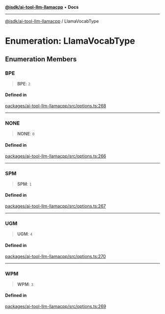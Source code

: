 [**@isdk/ai-tool-llm-llamacpp**](../README.md) • **Docs**

***

[@isdk/ai-tool-llm-llamacpp](../globals.md) / LlamaVocabType

# Enumeration: LlamaVocabType

## Enumeration Members

### BPE

> **BPE**: `2`

#### Defined in

[packages/ai-tool-llm-llamacpp/src/options.ts:268](https://github.com/isdk/ai-tool-llm-llamacpp.js/blob/4a295abe49bf283a8ebce2bd5c5b428e7aeec859/src/options.ts#L268)

***

### NONE

> **NONE**: `0`

#### Defined in

[packages/ai-tool-llm-llamacpp/src/options.ts:266](https://github.com/isdk/ai-tool-llm-llamacpp.js/blob/4a295abe49bf283a8ebce2bd5c5b428e7aeec859/src/options.ts#L266)

***

### SPM

> **SPM**: `1`

#### Defined in

[packages/ai-tool-llm-llamacpp/src/options.ts:267](https://github.com/isdk/ai-tool-llm-llamacpp.js/blob/4a295abe49bf283a8ebce2bd5c5b428e7aeec859/src/options.ts#L267)

***

### UGM

> **UGM**: `4`

#### Defined in

[packages/ai-tool-llm-llamacpp/src/options.ts:270](https://github.com/isdk/ai-tool-llm-llamacpp.js/blob/4a295abe49bf283a8ebce2bd5c5b428e7aeec859/src/options.ts#L270)

***

### WPM

> **WPM**: `3`

#### Defined in

[packages/ai-tool-llm-llamacpp/src/options.ts:269](https://github.com/isdk/ai-tool-llm-llamacpp.js/blob/4a295abe49bf283a8ebce2bd5c5b428e7aeec859/src/options.ts#L269)
